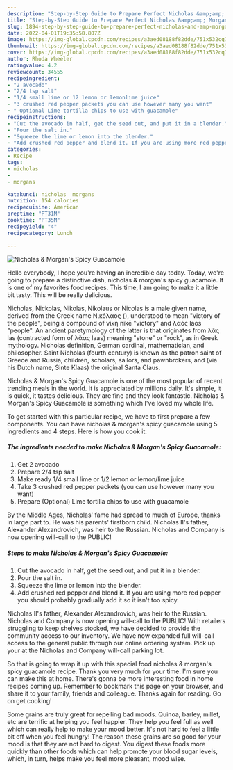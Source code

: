 ```yaml
---
description: "Step-by-Step Guide to Prepare Perfect Nicholas &amp;amp; Morgan&amp;#39;s Spicy Guacamole"
title: "Step-by-Step Guide to Prepare Perfect Nicholas &amp;amp; Morgan&amp;#39;s Spicy Guacamole"
slug: 1894-step-by-step-guide-to-prepare-perfect-nicholas-and-amp-morgan-and-39-s-spicy-guacamole
date: 2022-04-01T19:35:58.807Z
image: https://img-global.cpcdn.com/recipes/a3aed08188f82dde/751x532cq70/nicholas-morgans-spicy-guacamole-recipe-main-photo.jpg
thumbnail: https://img-global.cpcdn.com/recipes/a3aed08188f82dde/751x532cq70/nicholas-morgans-spicy-guacamole-recipe-main-photo.jpg
cover: https://img-global.cpcdn.com/recipes/a3aed08188f82dde/751x532cq70/nicholas-morgans-spicy-guacamole-recipe-main-photo.jpg
author: Rhoda Wheeler
ratingvalue: 4.2
reviewcount: 34555
recipeingredient:
- "2 avocado"
- "2/4 tsp salt"
- "1/4 small lime or 12 lemon or lemonlime juice"
- "3 crushed red pepper packets you can use however many you want"
- " Optional Lime tortilla chips to use with guacamole"
recipeinstructions:
- "Cut the avocado in half, get the seed out, and put it in a blender."
- "Pour the salt in."
- "Squeeze the lime or lemon into the blender."
- "Add crushed red pepper and blend it. If you are using more red pepper you should probably gradually add it so it isn&#39;t too spicy."
categories:
- Recipe
tags:
- nicholas
- 
- morgans

katakunci: nicholas  morgans 
nutrition: 154 calories
recipecuisine: American
preptime: "PT31M"
cooktime: "PT35M"
recipeyield: "4"
recipecategory: Lunch

---
```



![Nicholas &amp; Morgan&#39;s Spicy Guacamole](https://img-global.cpcdn.com/recipes/a3aed08188f82dde/751x532cq70/nicholas-morgans-spicy-guacamole-recipe-main-photo.jpg)

Hello everybody, I hope you're having an incredible day today. Today, we're going to prepare a distinctive dish, nicholas &amp; morgan&#39;s spicy guacamole. It is one of my favorites food recipes. This time, I am going to make it a little bit tasty. This will be really delicious.

Nicholas, Nickolas, Nikolas, Nikolaus or Nicolas is a male given name, derived from the Greek name Νικόλαος (), understood to mean &#34;victory of the people&#34;, being a compound of νίκη nikē &#34;victory&#34; and λαός laos &#34;people&#34;. An ancient paretymology of the latter is that originates from λᾶς las (contracted form of λᾶας laas) meaning &#34;stone&#34; or &#34;rock&#34;, as in Greek mythology. Nicholas definition, German cardinal, mathematician, and philosopher. Saint Nicholas (fourth century) is known as the patron saint of Greece and Russia, children, scholars, sailors, and pawnbrokers, and (via his Dutch name, Sinte Klaas) the original Santa Claus.

Nicholas &amp; Morgan&#39;s Spicy Guacamole is one of the most popular of recent trending meals in the world. It is appreciated by millions daily. It's simple, it is quick, it tastes delicious. They are fine and they look fantastic. Nicholas &amp; Morgan&#39;s Spicy Guacamole is something which I've loved my whole life.


To get started with this particular recipe, we have to first prepare a few components. You can have nicholas &amp; morgan&#39;s spicy guacamole using 5 ingredients and 4 steps. Here is how you cook it.

<!--inarticleads1-->

##### The ingredients needed to make Nicholas &amp; Morgan&#39;s Spicy Guacamole:

1. Get 2 avocado
1. Prepare 2/4 tsp salt
1. Make ready 1/4 small lime or 1/2 lemon or lemon/lime juice
1. Take 3 crushed red pepper packets (you can use however many you want)
1. Prepare  (Optional) Lime tortilla chips to use with guacamole


By the Middle Ages, Nicholas&#39; fame had spread to much of Europe, thanks in large part to. He was his parents&#39; firstborn child. Nicholas II&#39;s father, Alexander Alexandrovich, was heir to the Russian. Nicholas and Company is now opening will-call to the PUBLIC! 

<!--inarticleads2-->

##### Steps to make Nicholas &amp; Morgan&#39;s Spicy Guacamole:

1. Cut the avocado in half, get the seed out, and put it in a blender.
1. Pour the salt in.
1. Squeeze the lime or lemon into the blender.
1. Add crushed red pepper and blend it. If you are using more red pepper you should probably gradually add it so it isn&#39;t too spicy.


Nicholas II&#39;s father, Alexander Alexandrovich, was heir to the Russian. Nicholas and Company is now opening will-call to the PUBLIC! With retailers struggling to keep shelves stocked, we have decided to provide the community access to our inventory. We have now expanded full will-call access to the general public through our online ordering system. Pick up your at the Nicholas and Company will-call parking lot. 

So that is going to wrap it up with this special food nicholas &amp; morgan&#39;s spicy guacamole recipe. Thank you very much for your time. I'm sure you can make this at home. There's gonna be more interesting food in home recipes coming up. Remember to bookmark this page on your browser, and share it to your family, friends and colleague. Thanks again for reading. Go on get cooking!

Some grains are truly great for repelling bad moods. Quinoa, barley, millet, etc are terrific at helping you feel happier. They help you feel full as well which can really help to make your mood better. It's not hard to feel a little bit off when you feel hungry! The reason these grains are so good for your mood is that they are not hard to digest. You digest these foods more quickly than other foods which can help promote your blood sugar levels, which, in turn, helps make you feel more pleasant, mood wise.
